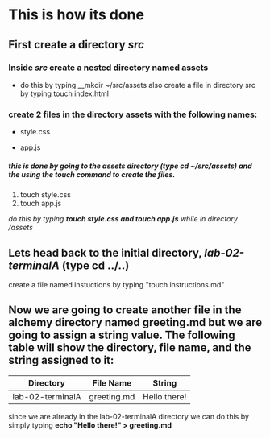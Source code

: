 # This is how its done
## First create a directory _src_ 

### Inside _src_ create a nested directory named **assets**
- do this by typing __mkdir 
~/src/assets
also create a file in directory src by typing touch index.html
###  create 2 files in the directory assets with the following names: 
- style.css
+ app.js
##### this is done by going to the assets directory (type cd ~/src/assets) and the using the **touch** command to create the files.
1.  touch style.css
2.  touch app.js



*do this by typing __touch style.css and touch app.js__ while in directory /assets*

## Lets head back to the initial directory, *lab-02-terminalA* (type cd ../..)
create a file named instuctions by typing "touch instructions.md"

## Now we are going to create another file in the alchemy directory named greeting.md but we are going to assign a string value.  The following table will show the directory, file name, and the string assigned to it:

|  Directory |  File Name | String  |
|:-:|:-:|:-:|
|  lab-02-terminalA |  greeting.md |  Hello there! |

since we are already in the lab-02-terminalA directory we can do this by simply typing **echo "Hello there!" > greeting.md**

